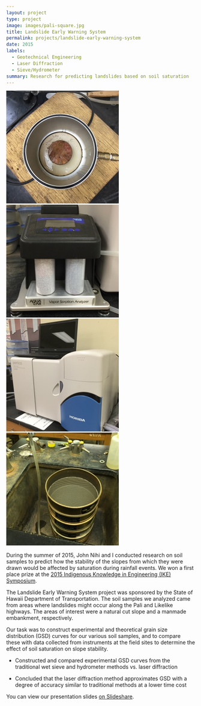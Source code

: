 ```yaml
---
layout: project
type: project
image: images/pali-square.jpg
title: Landslide Early Warning System
permalink: projects/landslide-early-warning-system
date: 2015
labels:
  - Geotechnical Engineering
  - Laser Diffraction
  - Sieve/Hydrometer
summary: Research for predicting landslides based on soil saturation
---
```


<div class="ui small rounded images">
  <img class="ui image" src="../images/pressure-plate.jpg">
  <img class="ui image" src="../images/vapor-sorption-analyzer.jpg">
  <img class="ui image" src="../images/horiba.jpg">
  <img class="ui image" src="../images/wet-sieve.jpg">
</div>

During the summer of 2015, John Nihi and I conducted research on soil samples to predict how the stability of the slopes from which they were drawn would be affected by saturation during rainfall events. We won a first place prize at the [2015 Indigenous Knowledge in Engineering (IKE) Symposium](http://manoa.hawaii.edu/kaunana/student-engineers-participate-in-native-hawaiian-stem-symposium/).

The Landslide Early Warning System project was sponsored by the State of Hawaii Department of Transportation. The soil samples we analyzed came from areas where landslides might occur along the Pali and Likelike highways. The areas of interest were a natural cut slope and a manmade embankment, respectively.

Our task was to construct experimental and theoretical grain size distribution (GSD) curves for our various soil samples, and to compare these with data collected from instruments at the field sites to determine the effect of soil saturation on slope stability.


- Constructed and compared experimental GSD curves from the
  traditional wet sieve and hydrometer methods vs. laser diffraction

- Concluded that the laser diffraction method approximates GSD with a
  degree of accuracy similar to traditional methods at a lower time cost


You can view our presentation slides [on Slideshare](http://www.slideshare.net/wmmb/landslide-early-warning-system-john-nihi-wyatt-bartlett).

